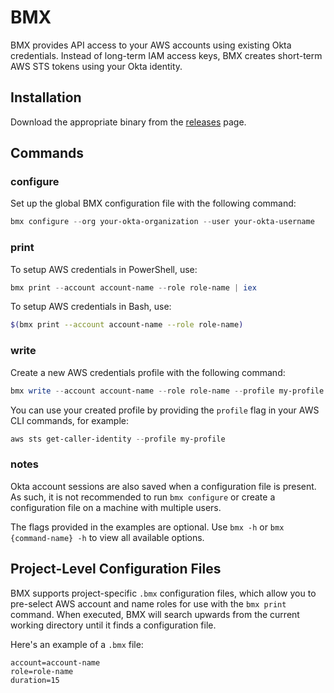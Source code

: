 # BMX

BMX provides API access to your AWS accounts using existing Okta credentials. Instead of long-term IAM access keys, BMX creates short-term AWS STS tokens using your Okta identity.

## Installation

Download the appropriate binary from the [releases](https://github.com/Brightspace/bmx/releases) page.

## Commands

### configure

Set up the global BMX configuration file with the following command:
```PowerShell
bmx configure --org your-okta-organization --user your-okta-username
```
### print

To setup AWS credentials in PowerShell, use:
```PowerShell
bmx print --account account-name --role role-name | iex
```
To setup AWS credentials in Bash, use:
```Bash
$(bmx print --account account-name --role role-name)
```

### write

Create a new AWS credentials profile with the following command:
```Powershell
bmx write --account account-name --role role-name --profile my-profile
```
You can use your created profile by providing the `profile` flag in your AWS CLI commands, for example:
```Powershell
aws sts get-caller-identity --profile my-profile
```
### notes

Okta account sessions are also saved when a configuration file is present. As such, it is not recommended to run `bmx configure` or create a configuration file on a machine with multiple users.

The flags provided in the examples are optional. Use `bmx -h` or `bmx {command-name} -h` to view all available options.

## Project-Level Configuration Files

BMX supports project-specific `.bmx` configuration files, which allow you to pre-select AWS account and name roles for use with the `bmx print` command. When executed, BMX will search upwards from the current working directory until it finds a configuration file.

Here's an example of a `.bmx` file:
```
account=account-name
role=role-name
duration=15
```
